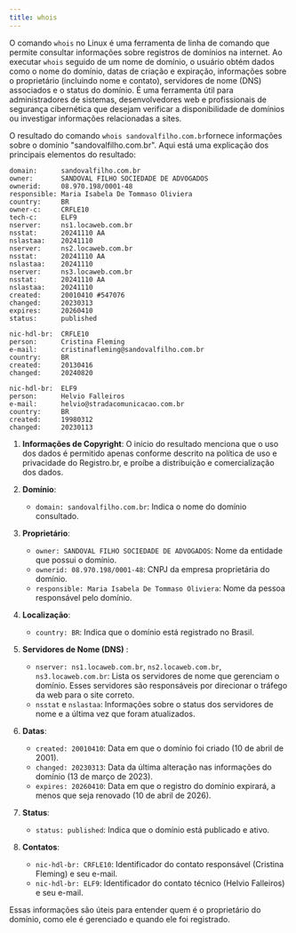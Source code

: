 ```yaml
---
title: whois
---
```

O comando `whois`​ no Linux é uma ferramenta de linha de comando que permite consultar informações sobre registros de domínios na internet. Ao executar `whois`​ seguido de um nome de domínio, o usuário obtém dados como o nome do domínio, datas de criação e expiração, informações sobre o proprietário (incluindo nome e contato), servidores de nome (DNS) associados e o status do domínio. É uma ferramenta útil para administradores de sistemas, desenvolvedores web e profissionais de segurança cibernética que desejam verificar a disponibilidade de domínios ou investigar informações relacionadas a sites. 

O resultado do comando `whois sandovalfilho.com.br`​ fornece informações sobre o domínio "sandovalfilho.com.br". Aqui está uma explicação dos principais elementos do resultado:

```
domain:      sandovalfilho.com.br
owner:       SANDOVAL FILHO SOCIEDADE DE ADVOGADOS
ownerid:     08.970.198/0001-48
responsible: Maria Isabela De Tommaso Oliviera
country:     BR
owner-c:     CRFLE10
tech-c:      ELF9
nserver:     ns1.locaweb.com.br
nsstat:      20241110 AA
nslastaa:    20241110
nserver:     ns2.locaweb.com.br
nsstat:      20241110 AA
nslastaa:    20241110
nserver:     ns3.locaweb.com.br
nsstat:      20241110 AA
nslastaa:    20241110
created:     20010410 #547076
changed:     20230313
expires:     20260410
status:      published

nic-hdl-br:  CRFLE10
person:      Cristina Fleming
e-mail:      cristinafleming@sandovalfilho.com.br
country:     BR
created:     20130416
changed:     20240820

nic-hdl-br:  ELF9
person:      Helvio Falleiros
e-mail:      helvio@stradacomunicacao.com.br
country:     BR
created:     19980312
changed:     20230113
```

1. **Informações de Copyright**: O início do resultado menciona que o uso dos dados é permitido apenas conforme descrito na política de uso e privacidade do Registro.br, e proíbe a distribuição e comercialização dos dados.
2. **Domínio**:

    * ​`domain: sandovalfilho.com.br`​: Indica o nome do domínio consultado.
3. **Proprietário**:

    * ​`owner: SANDOVAL FILHO SOCIEDADE DE ADVOGADOS`​: Nome da entidade que possui o domínio.
    * ​`ownerid: 08.970.198/0001-48`​: CNPJ da empresa proprietária do domínio.
    * ​`responsible: Maria Isabela De Tommaso Oliviera`​: Nome da pessoa responsável pelo domínio.
4. **Localização**:

    * ​`country: BR`​: Indica que o domínio está registrado no Brasil.
5. **Servidores de Nome (DNS)** :

    * ​`nserver: ns1.locaweb.com.br`​, `ns2.locaweb.com.br`​, `ns3.locaweb.com.br`​: Lista os servidores de nome que gerenciam o domínio. Esses servidores são responsáveis por direcionar o tráfego da web para o site correto.
    * ​`nsstat`​ e `nslastaa`​: Informações sobre o status dos servidores de nome e a última vez que foram atualizados.
6. **Datas**:

    * ​`created: 20010410`​: Data em que o domínio foi criado (10 de abril de 2001).
    * ​`changed: 20230313`​: Data da última alteração nas informações do domínio (13 de março de 2023).
    * ​`expires: 20260410`​: Data em que o registro do domínio expirará, a menos que seja renovado (10 de abril de 2026).
7. **Status**:

    * ​`status: published`​: Indica que o domínio está publicado e ativo.
8. **Contatos**:

    * ​`nic-hdl-br: CRFLE10`​: Identificador do contato responsável (Cristina Fleming) e seu e-mail.
    * ​`nic-hdl-br: ELF9`​: Identificador do contato técnico (Helvio Falleiros) e seu e-mail.

Essas informações são úteis para entender quem é o proprietário do domínio, como ele é gerenciado e quando ele foi registrado.